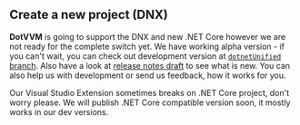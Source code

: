 ## Create a new project (DNX)

**DotVVM** is going to support the DNX and new .NET Core however we are not ready for the complete switch yet.
We have working alpha version - if you can't wait, you can check out development version at [`dotnetUnified` branch](https://github.com/riganti/dotvvm/tree/dotnetUnified). Also have a look at [release notes draft](https://github.com/riganti/dotvvm/releases) to see what is new. You can also help us with development or send us feedback, how it works for you.

Our Visual Studio Extension sometimes breaks on .NET Core project, don't worry please. We will publish .NET Core compatible version soon, it mostly works in our dev versions.
